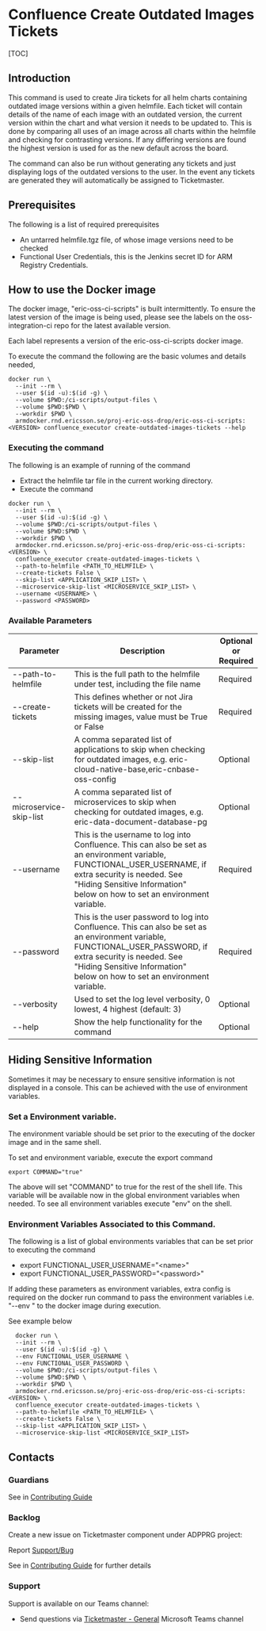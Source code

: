 # Confluence Create Outdated Images Tickets

[TOC]

## Introduction
This command is used to create Jira tickets for all helm charts containing outdated image versions within a given
helmfile. Each ticket will contain details of the name of each image with an outdated version, the current version
within the chart and what version it needs to be updated to. This is done by comparing all uses of an image across all
charts within the helmfile and checking for contrasting versions. If any differing versions are found the highest
version is used for as the new default across the board.

The command can also be run without generating any tickets and just displaying logs of the outdated versions to the
user. In the event any tickets are generated they will automatically be assigned to Ticketmaster.

## Prerequisites
The following is a list of required prerequisites
- An untarred helmfile.tgz file, of whose image versions need to be checked
- Functional User Credentials, this is the Jenkins secret ID for ARM Registry Credentials.

## How to use the Docker image
The docker image, "eric-oss-ci-scripts" is built intermittently.
To ensure the latest version of the image is being used, please see the labels on the oss-integration-ci
repo for the latest available version.

Each label represents a version of the eric-oss-ci-scripts docker image.

To execute the command the following are the basic volumes and details needed,
```
docker run \
  --init --rm \
  --user $(id -u):$(id -g) \
  --volume $PWD:/ci-scripts/output-files \
  --volume $PWD:$PWD \
  --workdir $PWD \
  armdocker.rnd.ericsson.se/proj-eric-oss-drop/eric-oss-ci-scripts:<VERSION> confluence_executor create-outdated-images-tickets --help
 ```

### Executing the command
The following is an example of running of the command
- Extract the helmfile tar file in the current working directory.
- Execute the command
```
docker run \
  --init --rm \
  --user $(id -u):$(id -g) \
  --volume $PWD:/ci-scripts/output-files \
  --volume $PWD:$PWD \
  --workdir $PWD \
  armdocker.rnd.ericsson.se/proj-eric-oss-drop/eric-oss-ci-scripts:<VERSION> \
  confluence_executor create-outdated-images-tickets \
  --path-to-helmfile <PATH_TO_HELMFILE> \
  --create-tickets False \
  --skip-list <APPLICATION_SKIP_LIST> \
  --microservice-skip-list <MICROSERVICE_SKIP_LIST> \
  --username <USERNAME> \
  --password <PASSWORD>
```


### Available Parameters
| Parameter                | Description                                                                                                                                                                                                                               | Optional or Required |
|--------------------------|-------------------------------------------------------------------------------------------------------------------------------------------------------------------------------------------------------------------------------------------|----------------------|
| --path-to-helmfile       | This is the full path to the helmfile under test, including the file name                                                                                                                                                                 | Required             |
| --create-tickets         | This defines whether or not Jira tickets will be created for the missing images, value must be True or False                                                                                                                              | Required             |
| --skip-list              | A comma separated list of applications to skip when checking for outdated images, e.g. eric-cloud-native-base,eric-cnbase-oss-config                                                                                                      | Optional             |
| --microservice-skip-list | A comma separated list of microservices to skip when checking for outdated images, e.g. eric-data-document-database-pg                                                                                                                    | Optional             |
| --username               | This is the username to log into Confluence. This can also be set as an environment variable, FUNCTIONAL_USER_USERNAME, if extra security is needed. See "Hiding Sensitive Information" below on how to set an environment variable.      | Required             |
| --password               | This is the user password to log into Confluence. This can also be set as an environment variable, FUNCTIONAL_USER_PASSWORD, if extra security is needed. See "Hiding Sensitive Information" below on how to set an environment variable. | Required             |
| --verbosity              | Used to set the log level verbosity, 0 lowest, 4 highest  (default: 3)                                                                                                                                                                    | Optional             |
| --help                   | Show the help functionality for the command                                                                                                                                                                                               | Optional             |

## Hiding Sensitive Information
Sometimes it may be necessary to ensure sensitive information is not displayed in a console. This can be achieved with
the use of environment variables.

### Set a Environment variable.
The environment variable should be set prior to the executing of the docker image and in the same shell.

To set and environment variable, execute the export command
```
export COMMAND="true"
```
The above will set "COMMAND" to true for the rest of the shell life. This variable will be available now in the global
environment variables when needed. To see all environment variables execute "env" on the shell.

### Environment Variables Associated to this Command.
The following is a list of global environments variables that can be set prior to executing the command
  - export FUNCTIONAL_USER_USERNAME="\<name>"
  - export FUNCTIONAL_USER_PASSWORD="\<password>"

If adding these parameters as environment variables, extra config is required on the docker run command to pass the
environment variables i.e. "--env <VARIABLE>" to the docker image during execution.

See example below
```
  docker run \
  --init --rm \
  --user $(id -u):$(id -g) \
  --env FUNCTIONAL_USER_USERNAME \
  --env FUNCTIONAL_USER_PASSWORD \
  --volume $PWD:/ci-scripts/output-files \
  --volume $PWD:$PWD \
  --workdir $PWD \
  armdocker.rnd.ericsson.se/proj-eric-oss-drop/eric-oss-ci-scripts:<VERSION> \
  confluence_executor create-outdated-images-tickets \
  --path-to-helmfile <PATH_TO_HELMFILE> \
  --create-tickets False \
  --skip-list <APPLICATION_SKIP_LIST> \
  --microservice-skip-list <MICROSERVICE_SKIP_LIST>
```

## Contacts

### Guardians

See in [Contributing Guide](../../../Contribution_Guide.md)

### Backlog

Create a new issue on Ticketmaster component under ADPPRG project:

Report [Support/Bug](https://jira-oss.seli.wh.rnd.internal.ericsson.com/browse/IDUN-4091)

See in [Contributing Guide](../../../Contribution_Guide.md) for further details

### Support

Support is available on our Teams channel:

- Send questions via
  [Ticketmaster - General](https://teams.microsoft.com/l/channel/19%3a9f5ed758e3a6405daffee42e0284268b%40thread.skype/General?groupId=1483901a-b5c4-445a-b707-aa7a5d0c1b4c&tenantId=92e84ceb-fbfd-47ab-be52-080c6b87953f)
  Microsoft Teams channel
